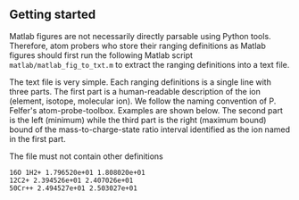 ## Getting started
Matlab figures are not necessarily directly parsable using Python tools.
Therefore, atom probers who store their ranging definitions as Matlab
figures should first run the following Matlab script `matlab/matlab_fig_to_txt.m`
to extract the ranging definitions into a text file.

The text file is very simple. Each ranging definitions is a single line
with three parts. The first part is a human-readable description of the
ion (element, isotope, molecular ion). We follow the naming convention
of P. Felfer's atom-probe-toolbox. Examples are shown below.
The second part is the left (minimum) while the third
part is the right (maximum bound) bound of the mass-to-charge-state
ratio interval identified as the ion named in the first part.

The file must not contain other definitions

```
16O 1H2+ 1.796520e+01 1.808020e+01
12C2+ 2.394526e+01 2.407026e+01
50Cr++ 2.494527e+01 2.503027e+01
```

